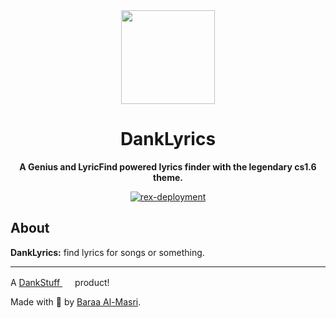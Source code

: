 <div align="center">
  <a href="https://danklyrics.com" target="_blank"><img src="https://danklyrics.com/static/favicon.png" width="150" /></a>

  <h1>DankLyrics</h1>
  <p>
    <strong>A Genius and LyricFind powered lyrics finder with the legendary cs1.6 theme.</strong>
  </p>
  <p>
    <a href="https://github.com/mbaraa/danklyrics/actions/workflows/rex-deploy.yml"><img alt="rex-deployment" src="https://github.com/mbaraa/danklyrics/actions/workflows/rex-deploy.yml/badge.svg"/></a>
  </p>
</div>

## About

**DankLyrics:** find lyrics for songs or something.

---

A [DankStuff <img height="16" width="16" src="https://dankstuff.net/assets/favicon.ico" />](https://dankstuff.net) product!

Made with 🧉 by [Baraa Al-Masri](https://mbaraa.com).
